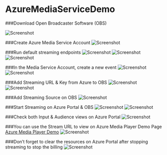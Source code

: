 # AzureMediaServiceDemo

###Download Open Broadcaster Software (OBS)

![Screenshot](https://github.com/alimo7amed93/AzureMediaServiceDemo/blob/main/Images/image1.png)

###Create Azure Media Service Account
![Screenshot](https://github.com/alimo7amed93/AzureMediaServiceDemo/blob/main/Images/image2.png)

###Run default streaming endpoints
![Screenshot](https://github.com/alimo7amed93/AzureMediaServiceDemo/blob/main/Images/image3.png)
![Screenshot](https://github.com/alimo7amed93/AzureMediaServiceDemo/blob/main/Images/image4.png)
![Screenshot](https://github.com/alimo7amed93/AzureMediaServiceDemo/blob/main/Images/image5.png)

###In the Media Service Account, create a new event
![Screenshot](https://github.com/alimo7amed93/AzureMediaServiceDemo/blob/main/Images/image6.png)
![Screenshot](https://github.com/alimo7amed93/AzureMediaServiceDemo/blob/main/Images/image7.png)
 
###Add Streaming URL & Key from Azure to OBS
![Screenshot](https://github.com/alimo7amed93/AzureMediaServiceDemo/blob/main/Images/image8.png)
![Screenshot](https://github.com/alimo7amed93/AzureMediaServiceDemo/blob/main/Images/image9.png)
 
###Add Streaming Source on OBS
![Screenshot](https://github.com/alimo7amed93/AzureMediaServiceDemo/blob/main/Images/image10.png)

###Start Streaming on Azure Portal & OBS
![Screenshot](https://github.com/alimo7amed93/AzureMediaServiceDemo/blob/main/Images/image11.png)
![Screenshot](https://github.com/alimo7amed93/AzureMediaServiceDemo/blob/main/Images/image12.png)

###Check both Input & Audience views on Azure Portal
![Screenshot](https://github.com/alimo7amed93/AzureMediaServiceDemo/blob/main/Images/image13.png)

###You can use the Stream URL to view on Azure Media Player Demo Page
[Azure Media Player Demo](https://ampdemo.azureedge.net/azuremediaplayer.html)
![Screenshot](https://github.com/alimo7amed93/AzureMediaServiceDemo/blob/main/Images/image14.png)

###Don’t forget to clear the resources on Azure Portal after stopping streaming to stop the billing
![Screenshot](https://github.com/alimo7amed93/AzureMediaServiceDemo/blob/main/Images/image15.png)

 


